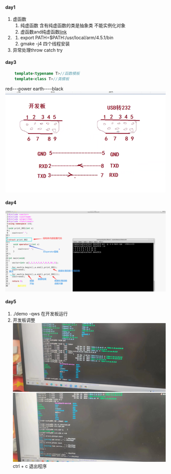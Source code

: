 #### day1
1. 虚函数
   1. 纯虚函数 含有纯虚函数的类是抽象类
不能实例化对象
   2. 虚函数and纯虚函数[link](https://www.runoob.com/w3cnote/cpp-virtual-functions.html)
2. 
   1. export PATH=$PATH:/usr/local/arm/4.5.1/bin
   2. gmake -j4 四个线程安装
3. 异常处理throw catch try
#### day3
```c++
    template<typename T>//函数模板
    template<class T>//类模板
```
red---power
earth----black
![](2023-10-25-17-17-23.png)
#### day4
![](2023-10-26-17-03-27.png)
#### day5
1. ./demo -qws   在开发板运行
2. 开发板调整
![](2023-10-27-11-23-59.png)
![](2023-10-27-11-24-22.png)
ctrl + c 退出程序

